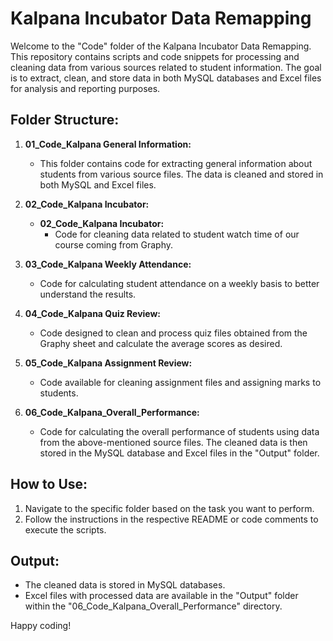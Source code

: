 # Kalpana Incubator Data Remapping

Welcome to the "Code" folder of the Kalpana Incubator Data Remapping. This repository contains scripts and code snippets for processing and cleaning data from various sources related to student information. The goal is to extract, clean, and store data in both MySQL databases and Excel files for analysis and reporting purposes.

## Folder Structure:

1. **01_Code_Kalpana General Information:**
   - This folder contains code for extracting general information about students from various source files. The data is cleaned and stored in both MySQL and Excel files.

2. **02_Code_Kalpana Incubator:**
   - **02_Code_Kalpana Incubator:**
     - Code for cleaning data related to student watch time of our course coming from Graphy.

3. **03_Code_Kalpana Weekly Attendance:**
   - Code for calculating student attendance on a weekly basis to better understand the results.

4. **04_Code_Kalpana Quiz Review:**
   - Code designed to clean and process quiz files obtained from the Graphy sheet and calculate the average scores as desired.

5. **05_Code_Kalpana Assignment Review:**
   - Code available for cleaning assignment files and assigning marks to students.

6. **06_Code_Kalpana_Overall_Performance:**
   - Code for calculating the overall performance of students using data from the above-mentioned source files. The cleaned data is then stored in the MySQL database and Excel files in the "Output" folder.

## How to Use:

1. Navigate to the specific folder based on the task you want to perform.
2. Follow the instructions in the respective README or code comments to execute the scripts.

## Output:

- The cleaned data is stored in MySQL databases.
- Excel files with processed data are available in the "Output" folder within the "06_Code_Kalpana_Overall_Performance" directory.

Happy coding!
